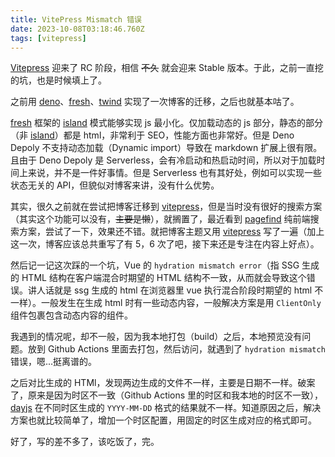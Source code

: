 ```yaml
---
title: VitePress Mismatch 错误
date: 2023-10-08T03:18:46.760Z
tags: [vitepress]
---
```


[Vitepress] 迎来了 RC 阶段，相信 ~~不久~~ 就会迎来 Stable 版本。于此，之前一直挖的坑，也是时候填上了。

之前用 [deno]、[fresh]、[twind] 实现了一次博客的迁移，之后也就基本咕了。

[fresh] 框架的 [island][fresh-islands] 模式能够实现 js 最小化。仅加载动态的 js 部分，静态的部分（非 [island][fresh-islands]）都是 html，非常利于 SEO，性能方面也非常好。但是 Deno Depoly 不支持动态加载（Dynamic import）导致在 markdown 扩展上很有限。且由于 Deno Depoly 是 Serverless，会有冷启动和热启动时间，所以对于加载时间上来说，并不是一件好事情。但是 Serverless 也有其好处，例如可以实现一些状态无关的 API，但貌似对博客来讲，没有什么优势。

其实，很久之前就在尝试把博客迁移到 [vitepress]，但是当时没有很好的搜索方案（其实这个功能可以没有，~~主要是懒~~），就搁置了，最近看到 [pagefind] 纯前端搜索方案，尝试了一下，效果还不错。就把博客主题又用 [vitepress] 写了一遍（加上这一次，博客应该总共重写了有 5，6 次了吧，接下来还是专注在内容上好点）。

然后记一记这次踩的一个坑，Vue 的 `hydration mismatch error`（指 SSG 生成的 HTML 结构在客户端混合时期望的 HTML 结构不一致，从而就会导致这个错误。讲人话就是 ssg 生成的 html 在浏览器里 vue 执行混合阶段时期望的 html 不一样）。一般发生在生成 html 时有一些动态内容，一般解决方案是用 `ClientOnly` 组件包裹包含动态内容的组件。

我遇到的情况呢，却不一般，因为我本地打包（build）之后，本地预览没有问题。放到 Github Actions 里面去打包，然后访问，就遇到了 `hydration mismatch` 错误，嗯...挺离谱的。

之后对比生成的 HTMl，发现两边生成的文件不一样，主要是日期不一样。破案了，原来是因为时区不一致（Github Actions 里的时区和我本地的时区不一致），[dayjs] 在不同时区生成的 `YYYY-MM-DD` 格式的结果就不一样。知道原因之后，解决方案也就比较简单了，增加一个时区配置，用固定的时区生成对应的格式即可。

好了，写的差不多了，该吃饭了，完。

[dayjs]: https://day.js.org/
[pagefind]: https://pagefind.app/
[fresh-islands]: https://fresh.deno.dev/docs/concepts/islands
[vitepress]: https://vitepress.dev/
[deno]: https://deno.com/
[fresh]: https://deno.com/
[twind]: https://twind.dev/
